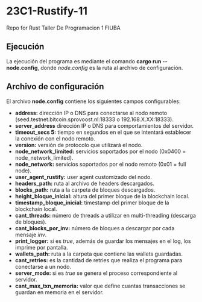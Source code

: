 # 23C1-Rustify-11
Repo for Rust Taller De Programacion 1 FIUBA

## Ejecución
La ejecución del programa es mediante el comando **cargo run -- node.config**, donde *node.config* es la ruta al archivo de configuración.

## Archivo de configuración
El archivo **node.config** contiene los siguientes campos configurables:
- **address:** dirección IP o DNS para conectarse al nodo remoto (seed.testnet.bitcoin.sprovoost.nl:18333 o 192.168.X.XX:18333).
- **server_address** dirección IP o DNS para comportamientos del servidor.
- **timeout_secs 5:** tiempo en segundos en el que se intentará establecer la conexión con el nodo remoto.
- **version:** versión de protocolo que utilizará el nodo.
- **node_network_limited:** servicios soportados por el nodo (0x0400 = node_network_limited).
- **node_network:** servicios soportados por el nodo remoto (0x01 = full node).
- **user_agent_rustify:** user agent customizado del nodo.
- **headers_path:** ruta al archivo de headers descargados.
- **blocks_path:** ruta a la carpeta de bloques descargados.
- **height_bloque_inicial:** altura del primer bloque de la blockchain local.
- **timestamp_bloque_inicial:** timestamp del primer bloque de la blockchain local.
- **cant_threads:** número de threads a utilizar en multi-threading (descarga de bloques).
- **cant_blocks_por_inv:** número de bloques a descargar por cada mensaje *inv*.
- **print_logger:** si es *true*, además de guardar los mensajes en el log, los imprime por pantalla.
- **wallets_path:** ruta a la carpeta que contiene las wallets guardadas.
- **cant_retries:** es la cantidad de retries que realiza el programa para conectarse a un nodo.
- **server_mode:** si es *true* se genera el proceso correspondiente al servidor.
- **cant_max_txn_memoria:** valor que define cuantas transacciones se guardan en memoria en el servidor.
